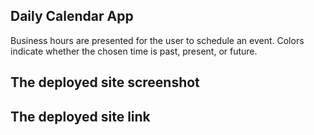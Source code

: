 ## Daily Calendar App
Business hours are presented for the user to schedule an event. Colors indicate whether the chosen time is past, present, or future.

## The deployed site screenshot


## The deployed site link


